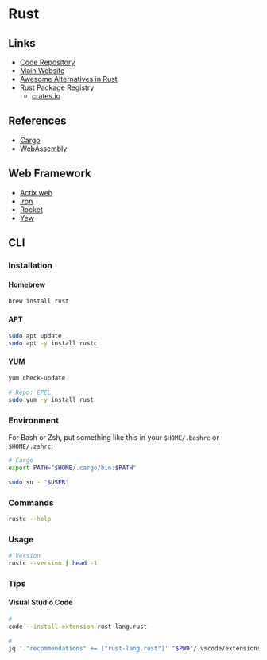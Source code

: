 # Rust

<!--
https://www.youtube.com/watch?v=lzKeecy4OmQ

https://github.com/soundise/soundise-backend

.rs
.rlib

https://github.com/search?o=desc&q=filename%3ACargo.toml+path%3Aapps&s=indexed&type=Code
-->

<!--
https://github.com/bkonkle/rust-example-caster-api
https://github.com/aerox0/rust-tweeter
https://github.com/ddanielsantos/rust-commerce
-->

## Links

- [Code Repository](https://github.com/rust-lang/rust)
- [Main Website](https://rust-lang.org/)
- [Awesome Alternatives in Rust](https://github.com/TaKO8Ki/awesome-alternatives-in-rust)
- Rust Package Registry
  - [crates.io](https://crates.io)

## References

<!--
- [asdf Rust](/asdf/rust.md) or [rustup](/rustup.md)
-->

- [Cargo](/cargo.md)
- [WebAssembly](/wasm.md)

## Web Framework

- [Actix web](https://github.com/actix/actix-web)
- [Iron](https://github.com/iron/iron)
- [Rocket](https://github.com/SergioBenitez/Rocket)
- [Yew](https://github.com/yewstack/yew)

## CLI

### Installation

#### Homebrew

```sh
brew install rust
```

#### APT

```sh
sudo apt update
sudo apt -y install rustc
```

#### YUM

```sh
yum check-update

# Repo: EPEL
sudo yum -y install rust
```

### Environment

For Bash or Zsh, put something like this in your `$HOME/.bashrc` or `$HOME/.zshrc`:

```sh
# Cargo
export PATH="$HOME/.cargo/bin:$PATH"
```

```sh
sudo su - "$USER"
```

### Commands

```sh
rustc --help
```

### Usage

```sh
# Version
rustc --version | head -1
```

### Tips

#### Visual Studio Code

```sh
#
code --install-extension rust-lang.rust

#
jq '."recommendations" += ["rust-lang.rust"]' "$PWD"/.vscode/extensions.json | sponge "$PWD"/.vscode/extensions.json
```

<!--
"[rust]": {
  "editor.defaultFormatter": "rust-lang.rust-analyzer"
},
"rust-analyzer.procMacro.enable": true,
"rust-analyzer.diagnostics.experimental.enable": false
-->
